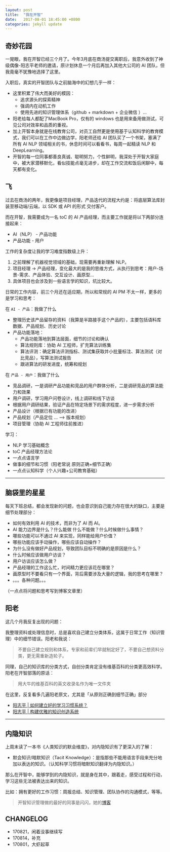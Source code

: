 ```yaml
---
layout: post
title:  "我在开智"
date:   2017-08-01 18:45:00 +0800
categories: jekyll update
---
```


## 奇妙花园

一晃眼，我在开智已经三个月了。今年3月底在商汤提交离职后，我意外收到了神级偶像-阳志平老师的邀请，原计划休息一个月后再加入其他大公司的 AI 团队，但我竟毫不犹豫地选择了这里。

入职后，真实的开智团队与之前脑海中的幻想几乎一样：

- 这里积累了伟大而美好的模因：
	- 追求源头的探索精神
	- 强调内在动机工作
	- 使用先进的知识管理体系（github + markdown + 企业微信 ）...
- 阳老给每人都配了MacBook Pro，仅有的 windows 也是用来备用做测试，可见公司对效率和品质的重视。
- 加上开智本身就是在线教育公司，对员工自然更是使用基于认知科学的教育模式，我们可以在工作中边做边学，阳老师还给 AI 团队买了一个书架，塞满了所有 AI NLP 领域相关的书，休息时间可以看看书，每周一起精读 NLP 和 DeepLearning。
- 开智的每一位同事都善良真诚、聪明努力，个性鲜明，我深处于开智大家庭中，被大家潜移默化，看似技能点毫无进步，却在工作交流和饭后闲聊中，每天都有变化。

## 飞

过去在商汤的两年，我更像是项目经理，产品迭代的流程大约是：将底层算法库封装至移动端/云端，以 SDK 或 API 的形式 交付客户。

而在开智，我需要成为一名 toC 的 AI 产品经理，而主要工作就是将以下两部分连接起来：

- AI（NLP） - 产品功能
- 产品功能 - 用户

工作的复杂度让我的学习难度指数级上升：

1. 之前理解了机器视觉领域的基础，现需要再重新理解 NLP。
2. 项目经理 -> 产品经理，变化最大的是我的思维方式，从执行到思考：用户-场景-需求、产品体验、交互设计、画原型...
3. 具体项目也会涉及到一些语言学的知识，坑比较大。

日常的工作内容，前三个月还在适应期，所以和常规的 AI PM 不太一样，更多的是学习和思考：


在 `AI - 产品`：我做了什么

- 整理历史该产品留存的资料（我算是半路接手这个产品的），主要包括语料库数据、产品规划、历史讨论
- 产品功能落地：
	- 产品功能落地到算法层面，细节的讨论和确认
	- 算法规则库：协助 AI 工程师，扩充算法训练集
	- 算法评测：确定算法评测指标、测试集获取并小批量标注、算法测试（对比竞品），写算法测试报告
	- 跟进算法的研发进度，统筹和规划

在 `产品 - 用户`：我做了什么

- 竞品调研，一是调研产品功能和竞品的用户群体分析，二是调研竞品的算法能力和效果
- 用户调研，学习用户问卷设计，线上调研和线下访谈
- 根据用户调研结果，验证产品在特定场景下的需求程度，进一步需求分析
- 产品设计（根据已有功能的改进）
- 产品规划（产品定位 ... --> 版本规划）
- 项目管理（协助 AI 工程师往前推进）

学习：

- NLP 学习基础概念
- toC 产品经理方法论
- 一点点语言学
- 做事的细节和习惯（阳老常说 原则正确+细节正确）
- 一点点认知科学（个人兴趣+公司教育基础）


---

## 脑袋里的星星

每天下班总结，都会发现新的问题，也会意识到自己能力存在很大的缺口，主要是细节处理部分：

- 如何有效利用 AI 的技术，而非为了 AI 而 AI。
-  AI 能力边界是什么？什么能做 什么不能做？什么时候做什么事情？
- 哪些功能可以不通过 AI 来实现，同样能给用户价值？
- 哪些功能应该手动操作，哪些应该自动操作？
- 为什么没有做好产品规划，导致团队目标不明确的是原因是什么？
- 什么时候应该做用户访谈？
- 用户访谈应该怎么做？
- 产品经理的工作这么忙，时间精力更应该花在哪里？
- 画原型时不要看只有一个界面，背后需要涉及大量的逻辑，我的思考在哪里？
- 。。。各种问题。。。

（一点点将问题和思考写到博客文章里）


## 阳老

这几个月我反复出现的问题：

我整理资料或处理信息时，总是喜欢自己建立分类体系，这属于日常工作（知识管理）中的细节错误。阳老和我说：

> 不要自己建立规则和体系，专家和前辈们早就制定好了，不要自己想资料分类，更无需重新造轮子。

同理，自己的知识库的分类方式，自创分类肯定没有维基百科的分类更高效科学。阳老在开智部落的原话：

> 用大牛的维基百科的英文收录名作为唯一文件夹

在这里，反复看多几遍阳老原文，尤其是「从原则正确到细节正确」部分

- [阳志平 | 如何建立好的学习习惯系统？](https://mp.weixin.qq.com/s?__biz=MzA3MzM0MjUyMQ==&mid=2652149581&idx=1&sn=375d83f78448d8b987d5aa720d0401ae&chksm=84f0bc1bb387350d96e5bc0621f3f3bdf005869da49812ad1360e28e2fa26516248bb3b375a3&mpshare=1&scene=1&srcid=0821phuqz4uKoMgVm1zlTA6u&key=9ca90f9c8509714f7d4fa56d425e25fa4418d24f9245f9e7fbe0150d0ffb8c6d32a61ec6259a363022c4366ec5c396fd4c66d685aa744b285fd6bcf064c035f8ef6f71ec572fe1ea8c03a1c667933843&ascene=0&uin=OTYyNDg4NjIx&devicetype=iMac+MacBookPro14%2C1+OSX+OSX+10.12.5+build(16F2073)&version=12020810&nettype=WIFI&fontScale=100&pass_ticket=jVQTYlhOF09vU%2BERy2i1HzAL4NF1r4DMJx9Nrp9jKFpJuluWLhAmCwDAOrrQ37Rc)
- [阳志平 | 构建优雅的知识创造系统](https://mp.weixin.qq.com/s?__biz=MzA3MzM0MjUyMQ==&mid=2652149604&idx=1&sn=3c96ebfe992694e5c57affe9ef5ba33f&chksm=84f0bc32b38735240509f604f8d8e50ab591a09290ca03d91960f174e1ea0448455b327e41a1&mpshare=1&scene=1&srcid=0821g1BA68nlzYutH7flg66F&key=9ca90f9c8509714f5a1c66ba94ac94f8edec2fc47a9006f161741319e8041740bb9ab303cdd2ee50672467c480e0b99e07c3c1d4a2fc500ffa684aba251f7cb1d9c1c46c8de5b0e7c25d331daf4dfa65&ascene=0&uin=OTYyNDg4NjIx&devicetype=iMac+MacBookPro14%2C1+OSX+OSX+10.12.5+build(16F2073)&version=12020810&nettype=WIFI&fontScale=100&pass_ticket=jVQTYlhOF09vU%2BERy2i1HzAL4NF1r4DMJx9Nrp9jKFpJuluWLhAmCwDAOrrQ37Rc)


---

## 内隐知识

上周末读了一本书《人类知识的默会维度》，对内隐知识有了更深入的了解：

- 默会知识/暗默知识（Tacit Knowledge）：是指那些不能用语言手段来充分地加以表达的知识。（认知科学习惯将暗默知识翻译为内隐知识。）

那么在开智中，能够学到的内隐知识，就是身在其中，跟着走，感受过程和行动，学习这些无法被表达出来的知识。

比如：拥有更好的工作习惯：周报总结、知识管理、团队协作的沟通模式，等等。

> 开智知识管理做的最好的同事是闪闪，她的[博客](http://ishanshan.top/)



## CHANGELOG


- 170821，闲着没事继续写
- 170814，补充
- 170801，大虾起草
